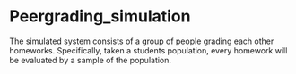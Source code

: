 # Peergrading_simulation
 The simulated system consists of a group of people grading each other homeworks. Specifically, taken a students population, every homework will be evaluated by a sample of the population. 
